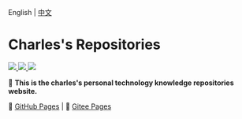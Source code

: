 English | [中文](./README.md)

# Charles's Repositories

<a href="http://creativecommons.org/licenses/by-sa/4.0/" target="_blank">
    <img src="https://img.shields.io/badge/Post%20License-CC%204.0%20BY--SA-blue.svg">
</a>
<a href="https://github.com/DBAAZzz/DBAAZzz.github.io/blob/main/LICENSE" target="_blank">
    <img src="https://img.shields.io/badge/Code%20License-MIT-blue.svg">
</a>
<a href="https://github.com/DBAAZzz/DBAAZzz.github.io/actions/workflows/deploy-pages.yml" target="_blank">
    <img src="https://github.com/DBAAZzz/DBAAZzz.github.io/actions/workflows/deploy-pages.yml/badge.svg">
</a>


📝 **This is the charles's personal technology knowledge repositories website.** 

🐢 [GitHub Pages](https://blog.DBAAZzz.top) | 🐇 [Gitee Pages](https://DBAAZzz.gitee.io)
